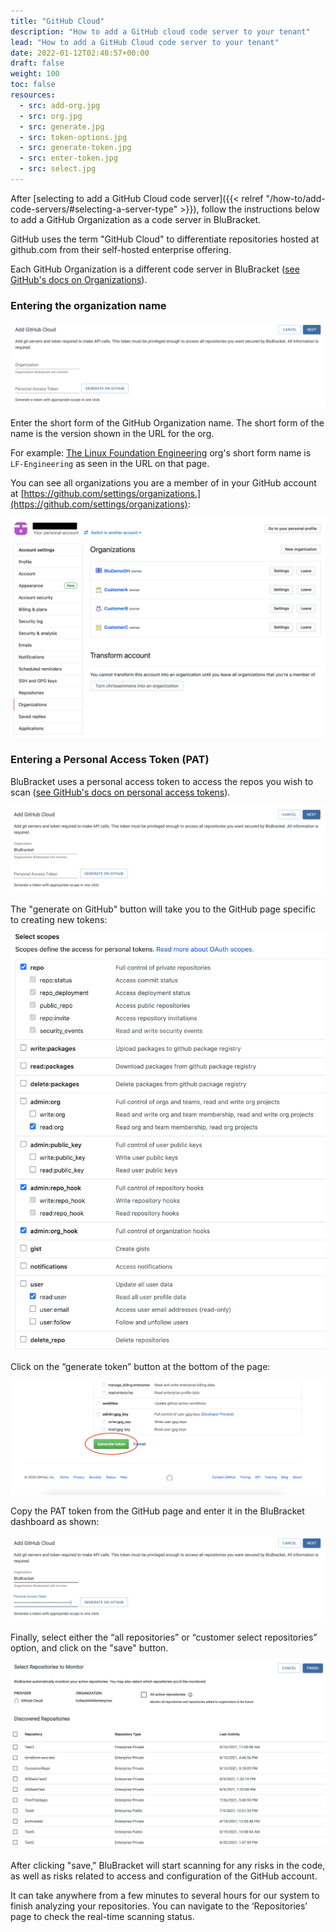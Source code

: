 ```yaml
---
title: "GitHub Cloud"
description: "How to add a GitHub cloud code server to your tenant"
lead: "How to add a GitHub Cloud code server to your tenant"
date: 2022-01-12T02:48:57+00:00
draft: false
weight: 100
toc: false
resources:
  - src: add-org.jpg
  - src: org.jpg
  - src: generate.jpg
  - src: token-options.jpg
  - src: generate-token.jpg
  - src: enter-token.jpg
  - src: select.jpg
---
```


After [selecting to add a GitHub Cloud code server]({{< relref "/how-to/add-code-servers/#selecting-a-server-type" >}}), follow the instructions below to add a GitHub Organization as a code server in BluBracket.

GitHub uses the term "GitHub Cloud" to differentiate repositories hosted at github.com from their self-hosted enterprise offering.

Each GitHub Organization is a different code server in BluBracket ([see GitHub's docs on Organizations](https://docs.github.com/en/organizations/collaborating-with-groups-in-organizations/about-organizations)).

### Entering the organization name

![Add token Screenshot](add-org.jpg)

Enter the short form of the GitHub Organization name. The short form of the name is the version shown in the URL for the org.

For example: [The Linux Foundation Engineering](https://github.com/LF-Engineering) org's short form name is `LF-Engineering` as seen in the URL on that page.

You can see all organizations you are a member of in your GitHub account at [https://github.com/settings/organizations.](https://github.com/settings/organizations):

![Viewing orgs in GitHub](org.jpg)

### Entering a Personal Access Token (PAT)

BluBracket uses a personal access token to access the repos you wish to scan ([see GitHub's docs on personal access tokens](https://docs.github.com/en/authentication/keeping-your-account-and-data-secure/creating-a-personal-access-token)).

![generate on github Screenshot](generate.jpg)

The "generate on GitHub" button will take you to the GitHub page specific to creating new tokens:

![token options screenshot](token-options.jpg)

Click on the “generate token” button at the bottom of the page:

![generate token screenshot](generate-token.jpg)

Copy the PAT token from the GitHub page and enter it in the BluBracket dashboard as shown:

![enter token screenshot](enter-token.jpg)

Finally, select either the “all repositories” or “customer select repositories” option, and click on the "save" button.

![select screenshot](select.jpg)

After clicking "save," BluBracket will start scanning for any risks in the code, as well as risks related to access and configuration of the GitHub account.

It can take anywhere from a few minutes to several hours for our system to finish analyzing your repositories. You can navigate to the ‘Repositories’ page to check the real-time scanning status.
